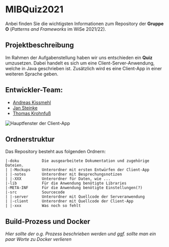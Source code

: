 # MIBQuiz2021 

Anbei finden Sie die wichtigsten Informationen zum Repository der **Gruppe O** (*Patterns and Frameworks* im WiSe 2021/22).

## Projektbeschreibung

Im Rahmen der Aufgabenstellung haben wir uns entschieden ein **Quiz** umzusetzen. Dabei handelt es sich um eine Client-Server-Anwendung, welche in Java geschrieben ist. Zusätzlich wird es eine Client-App in einer weiteren Sprache geben.

## Entwickler-Team:

* [Andreas Kissmehl](https://git.mylab.th-luebeck.de/andreas.kissmehl)
* [Jan Steinke](https://git.mylab.th-luebeck.de/jan.steinke)
* [Thomas Krohnfuß](https://git.mylab.th-luebeck.de/BSG2000)

 ![Hauptfenster der Client-App](doc/mockups/Maske2%20-%20Hauptmenü.png)

## Ordnerstruktur

Das Repository besteht aus folgenden Ordnern:

    |-doku          Die ausgearbeitete Dokumentation und zugehörige Dateien.
    | |-Mockups     Unterordner mit ersten Entwürfen der Client-App
    | |-notes       Unterordner mit Besprechungsnotizen
    | |-XXX         Unterordner für Daten, wie ...
    |-lib           Für die Anwendung benötigte Libraries
    |-META-INF      Für die Anwendung benötigte Einstellungen(?)
    |-src           Sourcecode
    | |-server      Unterordner mit Quellcode der Serveranwendung
    | |-client      Unterordner mit Quellcode der Client-App
    | |-xxx         Was noch so fehlt

## Build-Prozess und Docker

*Hier sollte der o.g. Prozess beschrieben werden und ggf. sollte man ein paar Worte zu Docker verlieren*